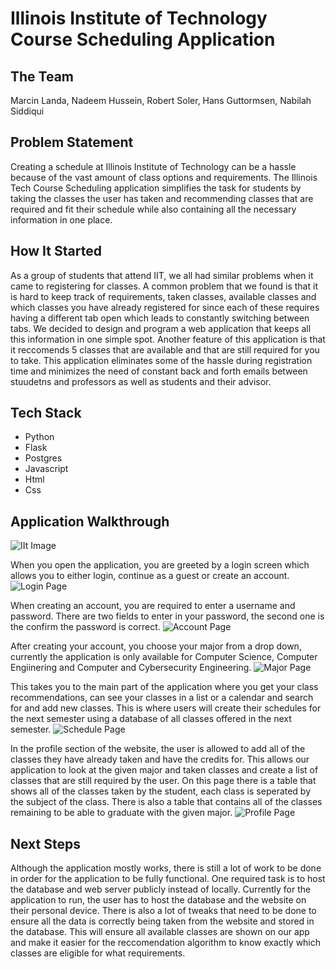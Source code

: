 # Illinois Institute of Technology Course Scheduling Application

## The Team
Marcin Landa, Nadeem Hussein, Robert Soler, Hans Guttormsen, Nabilah Siddiqui

## Problem Statement
Creating a schedule at Illinois Institute of Technology can be a hassle because of the vast amount of class options and requirements. The Illinois Tech Course Scheduling application simplifies the task for students by taking the classes the user has taken and recommending classes that are required and fit their schedule while also containing all the necessary information in one place.

## How It Started
As a group of students that attend IIT, we all had similar problems when it came to registering for classes. A common problem that we found is that it is hard to keep track of requirements, taken classes, available classes and which classes you have already registered for since each of these requires having a different tab open which leads to constantly switching between tabs. We decided to design and program a web application that keeps all this information in one simple spot. Another feature of this application is that it reccomends 5 classes that are available and that are still required for you to take. This application eliminates some of the hassle during registration time and minimizes the need of constant back and forth emails between stuudetns and professors as well as students and their advisor.

## Tech Stack
- Python
- Flask
- Postgres
- Javascript
- Html
- Css
  
## Application Walkthrough
![IIt Image](https://github.com/MarcinLanda/IPRO-IIT-Scheduling-App/raw/main/FlaskReference/static/images/mies_campus.jpg?raw=true "IIt Image")

When you open the application, you are greeted by a login screen which allows you to either login, continue as a guest or create an account. 
![Login Page](https://github.com/MarcinLanda/IPRO-IIT-Scheduling-App/raw/main/FlaskReference/static/images/Page1.png?raw=true "Login Page")

When creating an account, you are required to enter a username and password. There are two fields to enter in your password, the second one is the confirm the password is correct.
![Account Page](https://github.com/MarcinLanda/IPRO-IIT-Scheduling-App/raw/main/FlaskReference/static/images/Page2.png?raw=true "Account Page")

After creating your account, you choose your major from a drop down, currently the application is only available for Computer Science, Computer Engiinering and Computer and Cybersecurity Engineering.
![Major Page](https://github.com/MarcinLanda/IPRO-IIT-Scheduling-App/raw/main/FlaskReference/static/images/Page3.png?raw=true "Major Page")

This takes you to the main part of the application where you get your class recommendations, can see your classes in a list or a calendar and search for and add new classes. This is where users will create their schedules for the next semester using a database of all classes offered in the next semester. 
![Schedule Page](https://github.com/MarcinLanda/IPRO-IIT-Scheduling-App/raw/main/FlaskReference/static/images/Page4.png?raw=true "Schedule Page")

In the profile section of the website, the user is allowed to add all of the classes they have already taken and have the credits for. This allows our application to look at the given major and taken classes and create a list of classes that are still required by the user. On this page there is a table that shows all of the classes taken by the student, each class is seperated by the subject of the class. There is also a table that contains all of the classes remaining to be able to graduate with the given major.
![Profile Page](https://github.com/MarcinLanda/IPRO-IIT-Scheduling-App/raw/main/FlaskReference/static/images/Page5.png?raw=true "Profile Page")

## Next Steps
Although the application mostly works, there is still a lot of work to be done in order for the application to be fully functional. One required task is to host the database and web server publicly instead of locally. Currently for the application to run, the user has to host the database and the website on their personal device. There is also a lot of tweaks that need to be done to ensure all the data is correctly being taken from the website and stored in the database. This will ensure all available classes are shown on our app and make it easier for the reccomendation algorithm to know exactly which classes are eligible for what requirements.
